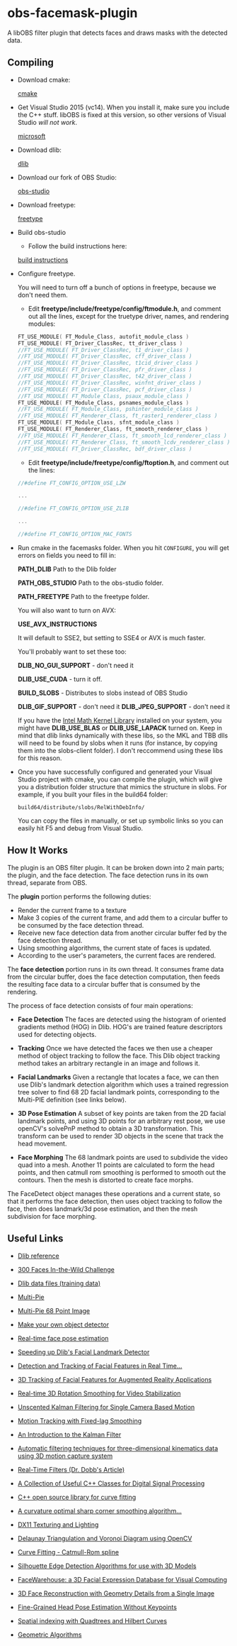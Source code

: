# obs-facemask-plugin

A libOBS filter plugin that detects faces and draws masks with the detected data.

## Compiling

* Download cmake:

  [cmake](https://cmake.org/download/)

* Get Visual Studio 2015 (vc14). When you install it, make sure you include the C++ stuff. libOBS is fixed at this version, so other versions of Visual Studio *will not work*.

  [microsoft](https://www.visualstudio.com/vs/older-downloads/)

* Download dlib:

  [dlib](https://github.com/davisking/dlib)

* Download our fork of OBS Studio:

  [obs-studio](https://github.com/stream-labs/obs-studio)

* Download freetype:

  [freetype](https://www.freetype.org/download.html)
  
* Build obs-studio
	* Follow the build instructions here:
    
    [build instructions](https://github.com/obsproject/obs-studio/wiki/Install-Instructions#windows-build-directions)
    
* Configure freetype.

	You will need to turn off a bunch of options in freetype, because we don't need them. 
    * Edit **freetype/include/freetype/config/ftmodule.h**, and comment out all the lines, except for the truetype driver, names, and rendering modules:
    
    ```C
    FT_USE_MODULE( FT_Module_Class, autofit_module_class )
    FT_USE_MODULE( FT_Driver_ClassRec, tt_driver_class )
    //FT_USE_MODULE( FT_Driver_ClassRec, t1_driver_class )
    //FT_USE_MODULE( FT_Driver_ClassRec, cff_driver_class )
    //FT_USE_MODULE( FT_Driver_ClassRec, t1cid_driver_class )
    //FT_USE_MODULE( FT_Driver_ClassRec, pfr_driver_class )
    //FT_USE_MODULE( FT_Driver_ClassRec, t42_driver_class )
    //FT_USE_MODULE( FT_Driver_ClassRec, winfnt_driver_class )
    //FT_USE_MODULE( FT_Driver_ClassRec, pcf_driver_class )
    //FT_USE_MODULE( FT_Module_Class, psaux_module_class )
    FT_USE_MODULE( FT_Module_Class, psnames_module_class )
    //FT_USE_MODULE( FT_Module_Class, pshinter_module_class )
    //FT_USE_MODULE( FT_Renderer_Class, ft_raster1_renderer_class )
    FT_USE_MODULE( FT_Module_Class, sfnt_module_class )
    FT_USE_MODULE( FT_Renderer_Class, ft_smooth_renderer_class )
    //FT_USE_MODULE( FT_Renderer_Class, ft_smooth_lcd_renderer_class )
    //FT_USE_MODULE( FT_Renderer_Class, ft_smooth_lcdv_renderer_class )
    //FT_USE_MODULE( FT_Driver_ClassRec, bdf_driver_class )
    ```
	* Edit **freetype/include/freetype/config/ftoption.h**, and comment out the lines:
    
    ```C
    //#define FT_CONFIG_OPTION_USE_LZW
    
    ...
    
    //#define FT_CONFIG_OPTION_USE_ZLIB
    
    ...
    
    //#define FT_CONFIG_OPTION_MAC_FONTS
    ```
    

* Run cmake in the facemasks folder. When you hit `CONFIGURE`, you will get errors on fields you need to fill in:

    **PATH_DLIB** Path to the Dlib folder

    **PATH_OBS_STUDIO** Path to the obs-studio folder.
    
    **PATH_FREETYPE** Path to the freetype folder.

    You will also want to turn on AVX:

    **USE_AVX_INSTRUCTIONS**

    It will default to SSE2, but setting to SSE4 or AVX is much faster. 

    You'll probably want to set these too:

    **DLIB_NO_GUI_SUPPORT** - don't need it

    **DLIB_USE_CUDA** - turn it off.

    **BUILD_SLOBS** - Distributes to slobs instead of OBS Studio

    **DLIB_GIF_SUPPORT** - don't need it
    **DLIB_JPEG_SUPPORT** - don't need it

    If you have the [Intel Math Kernel Library](https://software.intel.com/en-us/mkl) installed on your system, you might have **DLIB_USE_BLAS** or **DLIB_USE_LAPACK** turned on. Keep in mind that dlib links dynamically with these libs, so the MKL and TBB dlls will need to be found by slobs when it runs (for instance, by copying them into the slobs-client folder). I don't reccommend using these libs for this reason.

* Once you have successfully configured and generated your Visual Studio project with cmake, you can compile the plugin, which will give you a distribution folder structure that mimics the structure in slobs. For example, if you built your files in the build64 folder:

	`build64/distribute/slobs/RelWithDebInfo/`
    
	You can copy the files in manually, or set up symbolic links so you can easily hit F5 and debug from Visual Studio.

## How It Works

The plugin is an OBS filter plugin. It can be broken down into 2 main parts; the plugin, and the face detection. The face detection runs in its own thread, separate from OBS.

The **plugin** portion performs the following duties:

 * Render the current frame to a texture
 * Make 3 copies of the current frame, and add them to a circular buffer to be consumed by the face detection thread.
 * Receive new face detection data from another circular buffer fed by the face detection thread. 
 * Using smoothing algorithms, the current state of faces is updated.
 * According to the user's parameters, the current faces are rendered.

The **face detection** portion runs in its own thread. It consumes frame data from the circular buffer, does the face detection computation, then feeds the resulting face data to a circular buffer that is consumed by the rendering.

The process of face detection consists of four main operations:

 * **Face Detection** The faces are detected using the histogram of oriented gradients method (HOG) in Dlib. HOG's are trained feature descriptors used for detecting objects.

 * **Tracking** Once we have detected the faces we then use a cheaper method of object tracking to follow the face. This Dlib object tracking method takes an arbitrary rectangle in an image and follows it.

 * **Facial Landmarks** Given a rectangle that locates a face, we can then use Dlib's landmark detection algorithm which uses a trained regression tree solver to find 68 2D facial landmark points, corresponding to the Multi-PIE definition (see links below).

 * **3D Pose Estimation** A subset of key points are taken from the 2D facial landmark points, and using 3D points for an arbitrary rest pose, we use openCV's solvePnP method to obtain a 3D transformation. This transform can be used to render 3D objects in the scene that track the head movement.
 
 * **Face Morphing** The 68 landmark points are used to subdivide the video quad into a mesh. Another 11 points are calculated to form the head points, and then catmull rom smoothing is performed to smooth out the contours. Then the mesh is distorted to create face morphs.

The FaceDetect object manages these operations and a current state, so that it performs the face detection, then uses object tracking to follow the face, then does landmark/3d pose estimation, and then the mesh subdivision for face morphing.


## Useful Links

 * [Dlib reference](http://dlib.net/)

 * [300 Faces In-the-Wild Challenge](https://ibug.doc.ic.ac.uk/resources/300-W/)

 * [Dlib data files (training data)](http://dlib.net/files/data)

 * [Multi-Pie](https://www.ncbi.nlm.nih.gov/pmc/articles/PMC2873597/)

 * [Multi-Pie 68 Point Image](https://ibug.doc.ic.ac.uk/media/uploads/images/annotpics/figure_68_markup.jpg)

 * [Make your own object detector](http://blog.dlib.net/2014/02/dlib-186-released-make-your-own-object.html)

 * [Real-time face pose estimation](http://blog.dlib.net/2014/08/real-time-face-pose-estimation.html)

 * [Speeding up Dlib's Facial Landmark Detector](http://www.learnopencv.com/speeding-up-dlib-facial-landmark-detector/)

 * [Detection and Tracking of Facial Features in Real Time...](http://ivizlab.sfu.ca/arya/Papers/IEEE/Proceedings/F%20G%20-%2000/Detecting%20and%20Tracking%20of%20Facial%20Features.pdf)

 * [3D Tracking of Facial Features for Augmented Reality Applications](https://repository.tudelft.nl/islandora/object/uuid:4a107a5a-a5a1-4d06-af4f-5c8da20c709b/datastream/OBJ)

 * [Real-time 3D Rotation Smoothing for Video Stabilization](https://pdfs.semanticscholar.org/8230/9be72bd51cd6912cadf62390e50c77f3b58b.pdf)

 * [Unscented Kalman Filtering for Single Camera Based Motion](http://www.mdpi.com/1424-8220/11/8/7437/pdf)

 * [Motion Tracking with Fixed-lag Smoothing](http://www.ee.ucr.edu/~mourikis/papers/DongSi2011-ICRA.pdf)

 * [An Introduction to the Kalman Filter](http://www.cs.unc.edu/~tracker/media/pdf/SIGGRAPH2001_CoursePack_08.pdf)

 * [Automatic filtering techniques for three-dimensional 
     kinematics data using 3D motion capture system](https://cours.etsmtl.ca/gts504/documents/notes/Aissaoui_IEEE_ISIE2006.pdf)

 * [Real-Time Filters (Dr. Dobb's Article)](http://www.drdobbs.com/real-time-filters/184401931)

 * [A Collection of Useful C++ Classes for Digital Signal Processing](https://github.com/vinniefalco/DSPFilters)

 * [C++ open source library for curve fitting](https://softwarerecs.stackexchange.com/questions/35554/c-open-source-library-for-curve-fitting)

* [A curvature optimal sharp corner
  smoothing algorithm...](http://research.engr.oregonstate.edu/mpcl/resources/Paper_PersonalCopy.pdf)

* [DX11 Texturing and Lighting](https://www.3dgep.com/texturing-lighting-directx-11/)

* [Delaunay Triangulation and Voronoi Diagram using OpenCV](https://www.learnopencv.com/delaunay-triangulation-and-voronoi-diagram-using-opencv-c-python/)

* [Curve Fitting - Catmull-Rom spline](https://gist.github.com/pr0digy/1383576)

* [Silhouette Edge Detection Algorithms for use with 3D Models](http://negativesum.net/Members/hoss/resume/SEDAlgorithms.pdf)

* [FaceWarehouse: a 3D Facial Expression Database for Visual Computing](http://gaps-zju.org/facewarehouse/)

* [3D Face Reconstruction with Geometry Details from a Single Image](https://arxiv.org/pdf/1702.05619.pdf)

* [Fine-Grained Head Pose Estimation Without Keypoints](https://arxiv.org/pdf/1710.00925.pdf)

* [Spatial indexing with Quadtrees and Hilbert Curves](http://blog.notdot.net/2009/11/Damn-Cool-Algorithms-Spatial-indexing-with-Quadtrees-and-Hilbert-Curves)

* [Geometric Algorithms](https://www.cs.princeton.edu/~rs/AlgsDS07/16Geometric.pdf)
